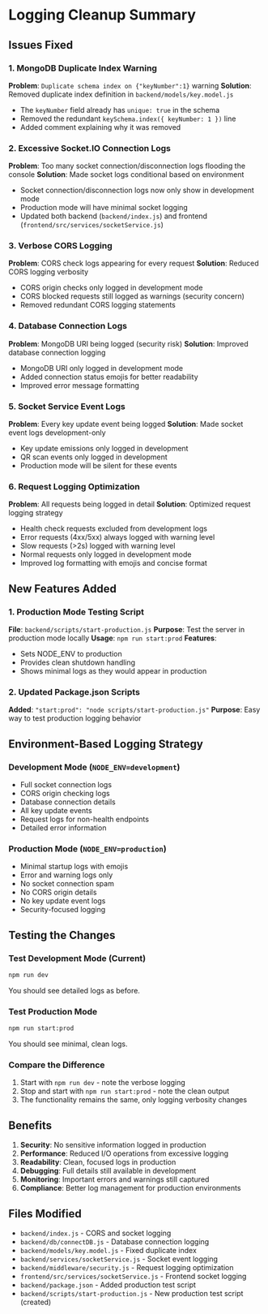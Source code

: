 # Logging Cleanup Summary

## Issues Fixed

### 1. MongoDB Duplicate Index Warning
**Problem**: `Duplicate schema index on {"keyNumber":1}` warning
**Solution**: Removed duplicate index definition in `backend/models/key.model.js`
- The `keyNumber` field already has `unique: true` in the schema
- Removed the redundant `keySchema.index({ keyNumber: 1 })` line
- Added comment explaining why it was removed

### 2. Excessive Socket.IO Connection Logs
**Problem**: Too many socket connection/disconnection logs flooding the console
**Solution**: Made socket logs conditional based on environment
- Socket connection/disconnection logs now only show in development mode
- Production mode will have minimal socket logging
- Updated both backend (`backend/index.js`) and frontend (`frontend/src/services/socketService.js`)

### 3. Verbose CORS Logging
**Problem**: CORS check logs appearing for every request
**Solution**: Reduced CORS logging verbosity
- CORS origin checks only logged in development mode
- CORS blocked requests still logged as warnings (security concern)
- Removed redundant CORS logging statements

### 4. Database Connection Logs
**Problem**: MongoDB URI being logged (security risk)
**Solution**: Improved database connection logging
- MongoDB URI only logged in development mode
- Added connection status emojis for better readability
- Improved error message formatting

### 5. Socket Service Event Logs
**Problem**: Every key update event being logged
**Solution**: Made socket event logs development-only
- Key update emissions only logged in development
- QR scan events only logged in development
- Production mode will be silent for these events

### 6. Request Logging Optimization
**Problem**: All requests being logged in detail
**Solution**: Optimized request logging strategy
- Health check requests excluded from development logs
- Error requests (4xx/5xx) always logged with warning level
- Slow requests (>2s) logged with warning level
- Normal requests only logged in development mode
- Improved log formatting with emojis and concise format

## New Features Added

### 1. Production Mode Testing Script
**File**: `backend/scripts/start-production.js`
**Purpose**: Test the server in production mode locally
**Usage**: `npm run start:prod`
**Features**:
- Sets NODE_ENV to production
- Provides clean shutdown handling
- Shows minimal logs as they would appear in production

### 2. Updated Package.json Scripts
**Added**: `"start:prod": "node scripts/start-production.js"`
**Purpose**: Easy way to test production logging behavior

## Environment-Based Logging Strategy

### Development Mode (`NODE_ENV=development`)
- Full socket connection logs
- CORS origin checking logs
- Database connection details
- All key update events
- Request logs for non-health endpoints
- Detailed error information

### Production Mode (`NODE_ENV=production`)
- Minimal startup logs with emojis
- Error and warning logs only
- No socket connection spam
- No CORS origin details
- No key update event logs
- Security-focused logging

## Testing the Changes

### Test Development Mode (Current)
```bash
npm run dev
```
You should see detailed logs as before.

### Test Production Mode
```bash
npm run start:prod
```
You should see minimal, clean logs.

### Compare the Difference
1. Start with `npm run dev` - note the verbose logging
2. Stop and start with `npm run start:prod` - note the clean output
3. The functionality remains the same, only logging verbosity changes

## Benefits

1. **Security**: No sensitive information logged in production
2. **Performance**: Reduced I/O operations from excessive logging
3. **Readability**: Clean, focused logs in production
4. **Debugging**: Full details still available in development
5. **Monitoring**: Important errors and warnings still captured
6. **Compliance**: Better log management for production environments

## Files Modified

- `backend/index.js` - CORS and socket logging
- `backend/db/connectDB.js` - Database connection logging
- `backend/models/key.model.js` - Fixed duplicate index
- `backend/services/socketService.js` - Socket event logging
- `backend/middleware/security.js` - Request logging optimization
- `frontend/src/services/socketService.js` - Frontend socket logging
- `backend/package.json` - Added production test script
- `backend/scripts/start-production.js` - New production test script (created)
